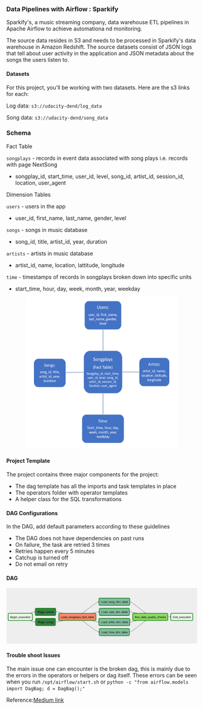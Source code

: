 ### Data Pipelines with Airflow : Sparkify

Sparkify's, a music streaming company, data warehouse ETL pipelines in Apache Airflow to achieve automationa nd monitoring.

The source data resides in S3 and needs to be processed in Sparkify's data warehouse in Amazon Redshift. The source datasets consist of JSON logs that tell about user activity in the application and JSON metadata about the songs the users listen to.


#### Datasets

For this project, you'll be working with two datasets. Here are the s3 links for each:

Log data: `s3://udacity-dend/log_data`

Song data: `s3://udacity-dend/song_data`

### Schema

Fact Table

`songplays` - records in event data associated with song plays i.e. records with page NextSong

* songplay_id, start_time, user_id, level, song_id, artist_id, session_id, location, user_agent

Dimension Tables

`users` - users in the app
* user_id, first_name, last_name, gender, level

`songs` - songs in music database
* song_id, title, artist_id, year, duration

`artists` - artists in music database
* artist_id, name, location, lattitude, longitude

`time` - timestamps of records in songplays broken down into specific units
* start_time, hour, day, week, month, year, weekday

<div align='center'>
<img src="/Images/schema.png" height="400" width="400">
</div>

#### Project Template

The project contains three major components for the project:

- The dag template has all the imports and task templates in place
- The operators folder with operator templates
- A helper class for the SQL transformations

#### DAG Configurations

In the DAG, add default parameters according to these guidelines

- The DAG does not have dependencies on past runs
- On failure, the task are retried 3 times
- Retries happen every 5 minutes
- Catchup is turned off
- Do not email on retry

#### DAG

![SparkifyDAG](/Images/Sparkify-DAG.png)

#### Trouble shoot Issues

The main issue one can encounter is the broken dag, this is mainly due to the errors in the operators or helpers or dag itself. These errors can be seen when you run `/opt/airflow/start.sh` or `python -c "from airflow.models import DagBag; d = DagBag();"`

Reference:[Medium link](https://towardsdatascience.com/5-essential-tips-when-using-apache-airflow-to-build-an-etl-pipeline-for-a-database-hosted-on-3d8fd0430acc)




